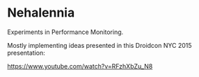 # Nehalennia
Experiments in Performance Monitoring.

Mostly implementing ideas presented in this Droidcon NYC 2015 presentation:

https://www.youtube.com/watch?v=RFzhXbZu_N8
